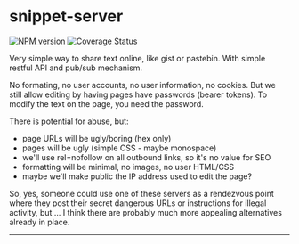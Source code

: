 # snippet-server
[![NPM version][npm-image]][npm-url]
[![Coverage Status](https://coveralls.io/repos/github/sandhawke/snippet-server/badge.svg?branch=master)](https://coveralls.io/github/sandhawke/snippet-server?branch=master)

Very simple way to share text online, like gist or pastebin. With
simple restful API and pub/sub mechanism.

No formating, no user accounts, no user information, no cookies.  But
we still allow editing by having pages have passwords (bearer
tokens). To modify the text on the page, you need the password.

There is potential for abuse, but:
* page URLs will be ugly/boring (hex only)
* pages will be ugly (simple CSS - maybe monospace)
* we'll use rel=nofollow on all outbound links, so it's no value for SEO
* formatting will be minimal, no images, no user HTML/CSS
* maybe we'll make public the IP address used to edit the page?

So, yes, someone could use one of these servers as a rendezvous point
where they post their secret dangerous URLs or instructions for
illegal activity, but ... I think there are probably much more
appealing alternatives already in place.

----


[npm-image]: https://img.shields.io/npm/v/snippet-server.svg?style=flat-square
[npm-url]: https://npmjs.org/package/snippet-server
